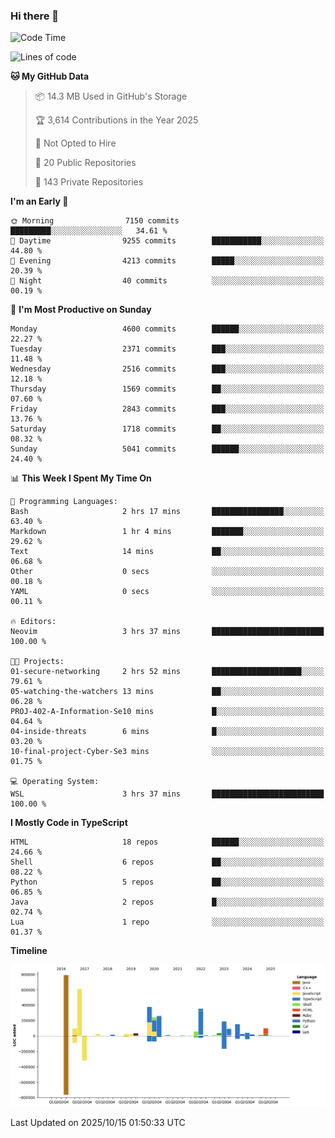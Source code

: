 ### Hi there 👋

<!--
**Clumsy-Coder/Clumsy-Coder** is a ✨ _special_ ✨ repository because its `README.md` (this file) appears on your GitHub profile.

Here are some ideas to get you started:

- 🔭 I’m currently working on ...
- 🌱 I’m currently learning ...
- 👯 I’m looking to collaborate on ...
- 🤔 I’m looking for help with ...
- 💬 Ask me about ...
- 📫 How to reach me: ...
- 😄 Pronouns: ...
- ⚡ Fun fact: ...
-->

<!-- anmol098/waka-readme-stats -->
<!--START_SECTION:waka-->
![Code Time](http://img.shields.io/badge/Code%20Time-1%2C362%20hrs%2041%20mins-blue)

![Lines of code](https://img.shields.io/badge/From%20Hello%20World%20I%27ve%20Written-3.6%20million%20lines%20of%20code-blue)

**🐱 My GitHub Data** 

> 📦 14.3 MB Used in GitHub's Storage 
 > 
> 🏆 3,614 Contributions in the Year 2025
 > 
> 🚫 Not Opted to Hire
 > 
> 📜 20 Public Repositories 
 > 
> 🔑 143 Private Repositories 
 > 
**I'm an Early 🐤** 

```text
🌞 Morning                7150 commits        █████████░░░░░░░░░░░░░░░░   34.61 % 
🌆 Daytime                9255 commits        ███████████░░░░░░░░░░░░░░   44.80 % 
🌃 Evening                4213 commits        █████░░░░░░░░░░░░░░░░░░░░   20.39 % 
🌙 Night                  40 commits          ░░░░░░░░░░░░░░░░░░░░░░░░░   00.19 % 
```
📅 **I'm Most Productive on Sunday** 

```text
Monday                   4600 commits        ██████░░░░░░░░░░░░░░░░░░░   22.27 % 
Tuesday                  2371 commits        ███░░░░░░░░░░░░░░░░░░░░░░   11.48 % 
Wednesday                2516 commits        ███░░░░░░░░░░░░░░░░░░░░░░   12.18 % 
Thursday                 1569 commits        ██░░░░░░░░░░░░░░░░░░░░░░░   07.60 % 
Friday                   2843 commits        ███░░░░░░░░░░░░░░░░░░░░░░   13.76 % 
Saturday                 1718 commits        ██░░░░░░░░░░░░░░░░░░░░░░░   08.32 % 
Sunday                   5041 commits        ██████░░░░░░░░░░░░░░░░░░░   24.40 % 
```


📊 **This Week I Spent My Time On** 

```text
💬 Programming Languages: 
Bash                     2 hrs 17 mins       ████████████████░░░░░░░░░   63.40 % 
Markdown                 1 hr 4 mins         ███████░░░░░░░░░░░░░░░░░░   29.62 % 
Text                     14 mins             ██░░░░░░░░░░░░░░░░░░░░░░░   06.68 % 
Other                    0 secs              ░░░░░░░░░░░░░░░░░░░░░░░░░   00.18 % 
YAML                     0 secs              ░░░░░░░░░░░░░░░░░░░░░░░░░   00.11 % 

🔥 Editors: 
Neovim                   3 hrs 37 mins       █████████████████████████   100.00 % 

🐱‍💻 Projects: 
01-secure-networking     2 hrs 52 mins       ████████████████████░░░░░   79.61 % 
05-watching-the-watchers 13 mins             ██░░░░░░░░░░░░░░░░░░░░░░░   06.28 % 
PROJ-402-A-Information-Se10 mins             █░░░░░░░░░░░░░░░░░░░░░░░░   04.64 % 
04-inside-threats        6 mins              █░░░░░░░░░░░░░░░░░░░░░░░░   03.20 % 
10-final-project-Cyber-Se3 mins              ░░░░░░░░░░░░░░░░░░░░░░░░░   01.75 % 

💻 Operating System: 
WSL                      3 hrs 37 mins       █████████████████████████   100.00 % 
```

**I Mostly Code in TypeScript** 

```text
HTML                     18 repos            ██████░░░░░░░░░░░░░░░░░░░   24.66 % 
Shell                    6 repos             ██░░░░░░░░░░░░░░░░░░░░░░░   08.22 % 
Python                   5 repos             ██░░░░░░░░░░░░░░░░░░░░░░░   06.85 % 
Java                     2 repos             █░░░░░░░░░░░░░░░░░░░░░░░░   02.74 % 
Lua                      1 repo              ░░░░░░░░░░░░░░░░░░░░░░░░░   01.37 % 
```



**Timeline**

![Lines of Code chart](https://raw.githubusercontent.com/Clumsy-Coder/Clumsy-Coder/main/assets/bar_graph.png)


 Last Updated on 2025/10/15 01:50:33 UTC
<!--END_SECTION:waka-->
